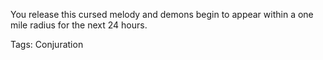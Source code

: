 You release this cursed melody and demons begin to appear within a one mile radius for the next 24 hours.

Tags: Conjuration